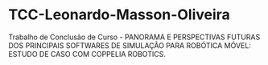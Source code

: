 # TCC-Leonardo-Masson-Oliveira
Trabalho de Conclusão de Curso - PANORAMA E PERSPECTIVAS FUTURAS DOS PRINCIPAIS SOFTWARES DE SIMULAÇÃO PARA ROBÓTICA MÓVEL: ESTUDO DE CASO COM COPPELIA ROBOTICS.
